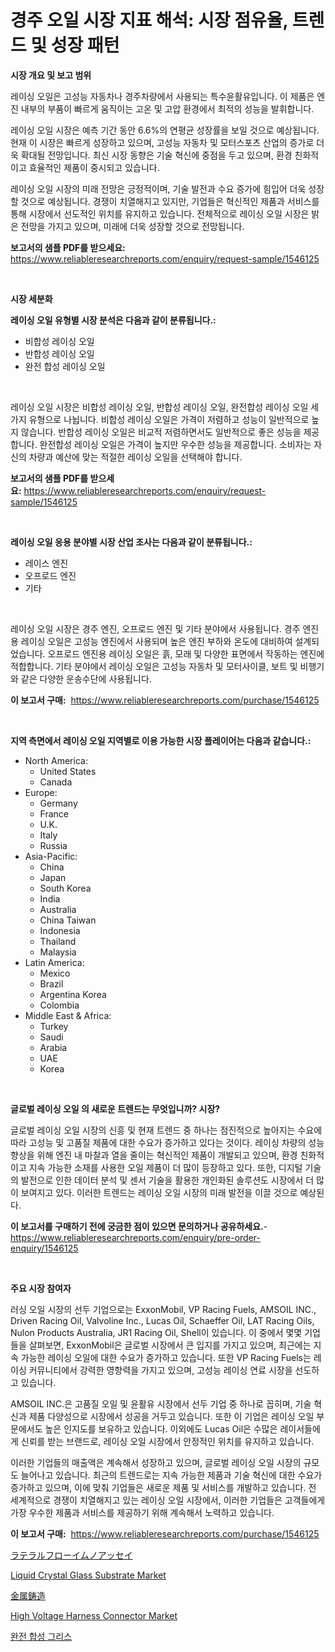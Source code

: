 <p><h1>경주 오일 시장 지표 해석: 시장 점유율, 트렌드 및 성장 패턴</h1></p><p><strong>시장 개요 및 보고 범위</strong></p>
<p><p>레이싱 오일은 고성능 자동차나 경주차량에서 사용되는 특수윤활유입니다. 이 제품은 엔진 내부의 부품이 빠르게 움직이는 고온 및 고압 환경에서 최적의 성능을 발휘합니다. </p><p>레이싱 오일 시장은 예측 기간 동안 6.6%의 연평균 성장률을 보일 것으로 예상됩니다. 현재 이 시장은 빠르게 성장하고 있으며, 고성능 자동차 및 모터스포츠 산업의 증가로 더욱 확대될 전망입니다. 최신 시장 동향은 기술 혁신에 중점을 두고 있으며, 환경 친화적이고 효율적인 제품이 중시되고 있습니다.</p><p>레이싱 오일 시장의 미래 전망은 긍정적이며, 기술 발전과 수요 증가에 힘입어 더욱 성장할 것으로 예상됩니다. 경쟁이 치열해지고 있지만, 기업들은 혁신적인 제품과 서비스를 통해 시장에서 선도적인 위치를 유지하고 있습니다. 전체적으로 레이싱 오일 시장은 밝은 전망을 가지고 있으며, 미래에 더욱 성장할 것으로 전망됩니다.</p></p>
<p><strong>보고서의 샘플 PDF를 받으세요:</strong> <a href="https://www.reliableresearchreports.com/enquiry/request-sample/1546125">https://www.reliableresearchreports.com/enquiry/request-sample/1546125</a></p>
<p>&nbsp;</p>
<p><strong>시장 세분화</strong></p>
<p><strong>레이싱 오일 유형별 시장 분석은 다음과 같이 분류됩니다.:</strong></p>
<p><ul><li>비합성 레이싱 오일</li><li>반합성 레이싱 오일</li><li>완전 합성 레이싱 오일</li></ul></p>
<p>&nbsp;</p>
<p><p>레이싱 오일 시장은 비합성 레이싱 오일, 반합성 레이싱 오일, 완전합성 레이싱 오일 세 가지 유형으로 나뉩니다. 비합성 레이싱 오일은 가격이 저렴하고 성능이 일반적으로 높지 않습니다. 반합성 레이싱 오일은 비교적 저렴하면서도 일반적으로 좋은 성능을 제공합니다. 완전합성 레이싱 오일은 가격이 높지만 우수한 성능을 제공합니다. 소비자는 자신의 차량과 예산에 맞는 적절한 레이싱 오일을 선택해야 합니다.</p></p>
<p><strong>보고서의 샘플 PDF를 받으세요:</strong>&nbsp;<a href="https://www.reliableresearchreports.com/enquiry/request-sample/1546125">https://www.reliableresearchreports.com/enquiry/request-sample/1546125</a></p>
<p>&nbsp;</p>
<p><strong> 레이싱 오일 응용 분야별 시장 산업 조사는 다음과 같이 분류됩니다.:</strong></p>
<p><ul><li>레이스 엔진</li><li>오프로드 엔진</li><li>기타</li></ul></p>
<p>&nbsp;</p>
<p><p>레이싱 오일 시장은 경주 엔진, 오프로드 엔진 및 기타 분야에서 사용됩니다. 경주 엔진용 레이싱 오일은 고성능 엔진에서 사용되며 높은 엔진 부하와 온도에 대비하여 설계되었습니다. 오프로드 엔진용 레이싱 오일은 흙, 모래 및 다양한 표면에서 작동하는 엔진에 적합합니다. 기타 분야에서 레이싱 오일은 고성능 자동차 및 모터사이클, 보트 및 비행기와 같은 다양한 운송수단에 사용됩니다.</p></p>
<p><strong>이 보고서 구매:</strong>&nbsp; <a href="https://www.reliableresearchreports.com/purchase/1546125">https://www.reliableresearchreports.com/purchase/1546125</a></p>
<p>&nbsp;</p>
<p><strong>지역 측면에서 레이싱 오일 지역별로 이용 가능한 시장 플레이어는 다음과 같습니다.:</strong></p>
<p><ul>
    <li>
        North America:
        <ul>
            <li>United States</li>
            <li>Canada</li>
        </ul>
    </li>
    <li>
        Europe:
        <ul>
            <li>Germany</li>
            <li>France</li>
            <li>U.K.</li>
            <li>Italy</li>
            <li>Russia</li>
        </ul>
    </li>
    <li>
        Asia-Pacific:
        <ul>
            <li>China</li>
            <li>Japan</li>
            <li>South Korea</li>
            <li>India</li>
            <li>Australia</li>
            <li>China Taiwan</li>
            <li>Indonesia</li>
            <li>Thailand</li>
            <li>Malaysia</li>
        </ul>
    </li>
    <li>
        Latin America:
        <ul>
            <li>Mexico</li>
            <li>Brazil</li>
            <li>Argentina Korea</li>
            <li>Colombia</li>
        </ul>
    </li>
    <li>
        Middle East & Africa:
        <ul>
            <li>Turkey</li>
            <li>Saudi</li>
            <li>Arabia</li>
            <li>UAE</li>
            <li>Korea</li>
        </ul>
    </li>
    </ul></p>
<p>&nbsp;</p>
<p><strong>글로벌 레이싱 오일 의 새로운 트렌드는 무엇입니까? 시장?</strong></p>
<p><p>글로벌 레이싱 오일 시장의 신흥 및 현재 트렌드 중 하나는 점진적으로 높아지는 수요에 따라 고성능 및 고품질 제품에 대한 수요가 증가하고 있다는 것이다. 레이싱 차량의 성능 향상을 위해 엔진 내 마찰과 열을 줄이는 혁신적인 제품이 개발되고 있으며, 환경 친화적이고 지속 가능한 소재를 사용한 오일 제품이 더 많이 등장하고 있다. 또한, 디지털 기술의 발전으로 인한 데이터 분석 및 센서 기술을 활용한 개인화된 솔루션도 시장에서 더 많이 보여지고 있다. 이러한 트렌드는 레이싱 오일 시장의 미래 발전을 이끌 것으로 예상된다.</p></p>
<p><strong>이 보고서를 구매하기 전에 궁금한 점이 있으면 문의하거나 공유하세요.</strong>- <a href="https://www.reliableresearchreports.com/enquiry/pre-order-enquiry/1546125">https://www.reliableresearchreports.com/enquiry/pre-order-enquiry/1546125</a></p>
<p>&nbsp;</p>
<p><strong>주요 시장 참여자</strong></p>
<p><p>러싱 오일 시장의 선두 기업으로는 ExxonMobil, VP Racing Fuels, AMSOIL INC., Driven Racing Oil, Valvoline Inc., Lucas Oil, Schaeffer Oil, LAT Racing Oils, Nulon Products Australia, JR1 Racing Oil, Shell이 있습니다. 이 중에서 몇몇 기업들을 살펴보면, ExxonMobil은 글로벌 시장에서 큰 입지를 가지고 있으며, 최근에는 지속 가능한 레이싱 오일에 대한 수요가 증가하고 있습니다. 또한 VP Racing Fuels는 레이싱 커뮤니티에서 강력한 영향력을 가지고 있으며, 고성능 레이싱 연료 시장을 선도하고 있습니다.</p><p>AMSOIL INC.은 고품질 오일 및 윤활유 시장에서 선두 기업 중 하나로 꼽히며, 기술 혁신과 제품 다양성으로 시장에서 성공을 거두고 있습니다. 또한 이 기업은 레이싱 오일 부문에서도 높은 인지도를 보유하고 있습니다. 이외에도 Lucas Oil은 수많은 레이서들에게 신뢰를 받는 브랜드로, 레이싱 오일 시장에서 안정적인 위치를 유지하고 있습니다.</p><p>이러한 기업들의 매출액은 계속해서 성장하고 있으며, 글로벌 레이싱 오일 시장의 규모도 늘어나고 있습니다. 최근의 트렌드로는 지속 가능한 제품과 기술 혁신에 대한 수요가 증가하고 있으며, 이에 맞춰 기업들은 새로운 제품 및 서비스를 개발하고 있습니다. 전 세계적으로 경쟁이 치열해지고 있는 레이싱 오일 시장에서, 이러한 기업들은 고객들에게 가장 우수한 제품과 서비스를 제공하기 위해 계속해서 노력하고 있습니다.</p></p>
<p><strong>이 보고서 구매:</strong>&nbsp;&nbsp;<a href="https://www.reliableresearchreports.com/purchase/1546125">https://www.reliableresearchreports.com/purchase/1546125</a></p>
<p><p><a href="https://github.com/EmoryYundt1935/Market-Research-Report-List-1/blob/main/685191914188.md">ラテラルフローイムノアッセイ</a></p><p><a href="https://github.com/dx0328/Market-Research-Report-List-2/blob/main/liquid-crystal-glass-substrate-market.md">Liquid Crystal Glass Substrate Market</a></p><p><a href="https://medium.com/@bl2501989/%E9%87%91%E5%B1%9E%E9%8B%B3%E9%80%A0%E5%B8%82%E5%A0%B4-2031%E5%B9%B4%E3%81%BE%E3%81%A7%E3%81%AE%E6%88%90%E5%8A%9F%E3%81%99%E3%82%8B%E3%83%93%E3%82%B8%E3%83%8D%E3%82%B9%E6%88%A6%E7%95%A5%E3%81%AE%E9%8D%B5%E3%82%92%E4%BA%88%E6%B8%AC-6998060055b8">金属鋳造</a></p><p><a href="https://github.com/Glendatilghmankmgz0rbhwpy/Market-Research-Report-List-1/blob/main/high-voltage-harness-connector-market.md">High Voltage Harness Connector Market</a></p><p><a href="https://github.com/fernandotryO5lson96765/Market-Research-Report-List-1/blob/main/834343713278.md">완전 합성 그리스</a></p></p>
